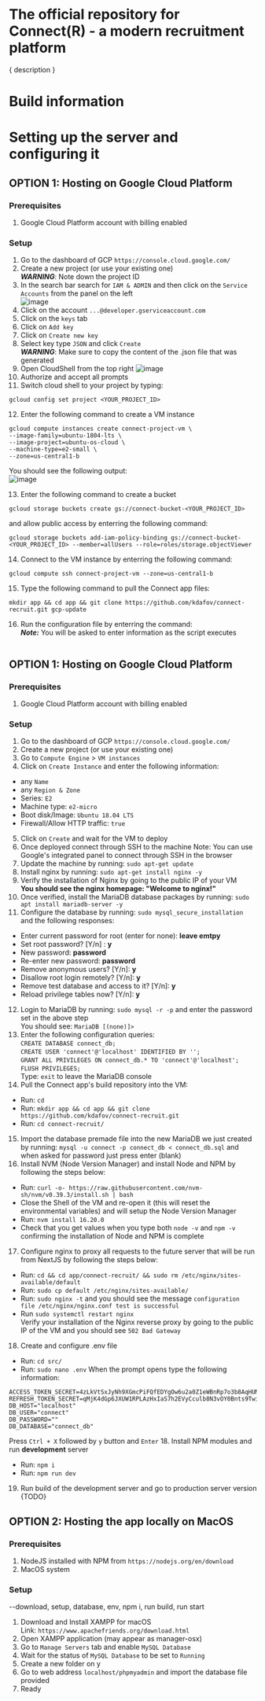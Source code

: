 # The official repository for Connect(R) - a modern recruitment platform

{ description } 

# Build information

# Setting up the server and configuring it

## OPTION 1: Hosting on Google Cloud Platform

### Prerequisites

1. Google Cloud Platform account with billing enabled

### Setup

1. Go to the dashboard of GCP
`https://console.cloud.google.com/`
2. Create a new project (or use your existing one) \
***WARNING***: Note down the project ID
3. In the search bar search for `IAM & ADMIN` and then click on the `Service Accounts` from the panel on the left \
![image](https://user-images.githubusercontent.com/94061728/233807751-ad516454-6f99-4ae4-bdcf-9487b41393c7.png)
4. Click on the account `...@developer.gserviceaccount.com`
5. Click on the `keys` tab
6. Click on `Add key`
7. Click on `Create new key`
8. Select key type `JSON` and click `Create` \
***WARNING***: Make sure to copy the content of the .json file that was generated
9. Open CloudShell from the top right
![image](https://user-images.githubusercontent.com/94061728/233808193-1c8f1ebf-751b-4254-908b-ddd88247fcd0.png)
10. Authorize and accept all prompts
11. Switch cloud shell to your project by typing:
```
gcloud config set project <YOUR_PROJECT_ID>
```
12. Enter the following command to create a VM instance
```
gcloud compute instances create connect-project-vm \
--image-family=ubuntu-1804-lts \
--image-project=ubuntu-os-cloud \
--machine-type=e2-small \
--zone=us-central1-b
``` 
You should see the following output: \
![image](https://user-images.githubusercontent.com/94061728/233811341-68af9092-7549-4df7-8b74-a8ba879b7a3e.png)

13. Enter the following command to create a bucket
```
gcloud storage buckets create gs://connect-bucket-<YOUR_PROJECT_ID>
```
and allow public access by enterring the following command:
```
gcloud storage buckets add-iam-policy-binding gs://connect-bucket-<YOUR_PROJECT_ID> --member=allUsers --role=roles/storage.objectViewer
```

14. Connect to the VM instance by enterring the following command:
```
gcloud compute ssh connect-project-vm --zone=us-central1-b
```

15. Type the following command to pull the Connect app files:
```
mkdir app && cd app && git clone https://github.com/kdafov/connect-recruit.git gcp-update
```

16. Run the configuration file by enterring the command: \
***Note:*** You will be asked to enter information as the script executes
```

```



## OPTION 1: Hosting on Google Cloud Platform

### Prerequisites

1. Google Cloud Platform account with billing enabled

### Setup

1. Go to the dashboard of GCP
`https://console.cloud.google.com/`
2. Create a new project (or use your existing one)
3. Go to `Compute Engine` > `VM instances`
4. Click on `Create Instance` and enter the following information:
  - any `Name`
  - any `Region & Zone`
  - Series: `E2`
  - Machine type: `e2-micro`
  - Boot disk/Image: `Ubuntu 18.04 LTS`
  - Firewall/Allow HTTP traffic: `true`
5. Click on `Create` and wait for the VM to deploy
6. Once deployed connect through SSH to the machine
Note: You can use Google's integrated panel to connect through SSH in the browser
7. Update the machine by running: `sudo apt-get update`
8. Install nginx by running: `sudo apt-get install nginx -y`
9. Verify the installation of Nginx by going to the public IP of your VM\
**You should see the nginx homepage: "Welcome to nginx!"**
10. Once verified, install the MariaDB database packages by running: `sudo apt install mariadb-server -y`
11. Configure the database by running: `sudo mysql_secure_installation` and the following responses: 
 - Enter current password for root (enter for none): **leave emtpy** 
 - Set root password? [Y/n] : **y** 
 - New password: **password** 
 - Re-enter new password: **password** 
 - Remove anonymous users? [Y/n]: **y** 
 - Disallow root login remotely? [Y/n]: **y** 
 - Remove test database and access to it? [Y/n]: **y** 
 - Reload privilege tables now? [Y/n]: **y** 
 
12. Login to MariaDB by running: `sudo mysql -r -p` and enter the password set in the above step \
You should see: `MariaDB [(none)]> `
13. Enter the following configuration queries: \
`CREATE DATABASE connect_db;` \
`CREATE USER 'connect'@'localhost' IDENTIFIED BY '';` \
`GRANT ALL PRIVILEGES ON connect_db.* TO 'connect'@'localhost';` \
`FLUSH PRIVILEGES;` \
Type: `exit` to leave the MariaDB console
14. Pull the Connect app's build repository into the VM: 
- Run: `cd` 
- Run: `mkdir app && cd app && git clone https://github.com/kdafov/connect-recruit.git` 
- Run: `cd connect-recruit/` 
15. Import the database premade file into the new MariaDB we just created by running: `mysql -u connect -p connect_db < connect_db.sql` and when asked for password just press enter (blank)
16. Install NVM (Node Version Manager) and install Node and NPM by following the steps below: 
- Run: `curl -o- https://raw.githubusercontent.com/nvm-sh/nvm/v0.39.3/install.sh | bash` 
- Close the Shell of the VM and re-open it (this will reset the environmental variables) and will setup the Node Version Manager 
- Run: `nvm install 16.20.0` 
- Check that you get values when you type both `node -v` and `npm -v` confirming the installation of Node and NPM is complete 
17. Configure nginx to proxy all requests to the future server that will be run from NextJS by following the steps below: 
 - Run: `cd && cd app/connect-recruit/ && sudo rm /etc/nginx/sites-available/default` 
 - Run: `sudo cp default /etc/nginx/sites-available/` 
 - Run: `sudo nginx -t` and you should see the message `configuration file /etc/nginx/nginx.conf test is successful` 
 - Run `sudo systemctl restart nginx` \
Verify your installation of the Nginx reverse proxy by going to the public IP of the VM and you should see `502 Bad Gateway` 
18. Create and configure .env file 
 - Run: `cd src/` 
 - Run: `sudo nano .env` 
When the prompt opens type the following information:
```
ACCESS_TOKEN_SECRET=4zLkVtSxJyNh9XGmcPiFQfEDYgOw6u2a0Z1eWBnRp7o3b8AqHUMT5KICr
REFRESH_TOKEN_SECRET=qMjK4dGp6JXUW1RPLAzHxIaS7h2EVyCculb8N3vOY0Bnts9TwiZo5QfDeF
DB_HOST="localhost"
DB_USER="connect"
DB_PASSWORD=""
DB_DATABASE="connect_db"
```
Press `Ctrl + X` followed by `y` button and `Enter` 
18. Install NPM modules and run **development** server 
 - Run: `npm i` 
 - Run: `npm run dev` 
19. Run build of the development server and go to production server version 
{TODO}

## OPTION 2: Hosting the app locally on MacOS

### Prerequisites

1. NodeJS installed with NPM from `https://nodejs.org/en/download`
2. MacOS system

### Setup
 --download, setup, database, env, npm i, run build, run start
1. Download and Install XAMPP for macOS \
Link: `https://www.apachefriends.org/download.html`
2. Open XAMPP application (may appear as manager-osx)
3. Go to `Manage Servers` tab and enable `MySQL Database`
4. Wait for the status of `MySQL Database` to be set to `Running`
5. Create a new folder on y
6. Go to web address `localhost/phpmyadmin` and import the database file provided
7. Ready 
 
